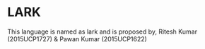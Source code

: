 # LARK
This language is named as lark and is proposed by, Ritesh Kumar (2015UCP1727) &amp; Pawan Kumar (2015UCP1622)
